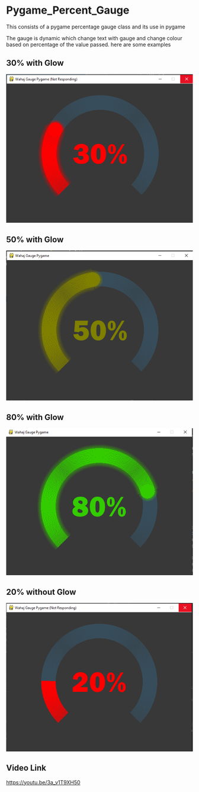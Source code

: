 # Pygame_Percent_Gauge
This consists of a pygame percentage gauge class and its use in pygame

The gauge is dynamic which change text with gauge and change colour based on percentage of the value passed.
here are some examples

## 30% with Glow
<img src="30 with glow.PNG">


## 50% with Glow
<img src="50 with glow.PNG">


## 80% with Glow
<img src="80 with glow.PNG">


## 20% without Glow
<img src="20 without glow.PNG">

## Video Link
https://youtu.be/3a_v1T9XH50
